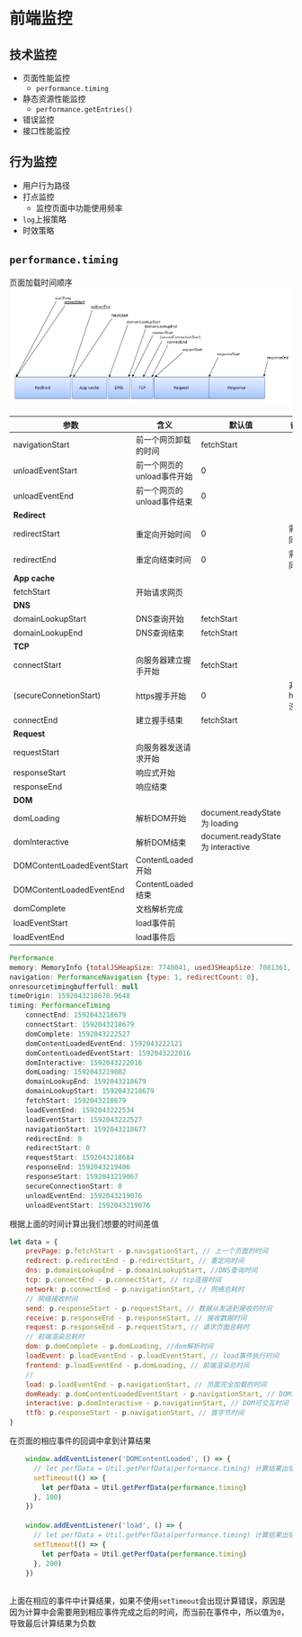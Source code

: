 # 前端监控

## 技术监控

- 页面性能监控
  - `performance.timing`
- 静态资源性能监控
    - `performance.getEntries()`
- 错误监控
- 接口性能监控

## 行为监控

- 用户行为路径
- 打点监控
  - 监控页面中功能使用频率
- `log`上报策略
- 时效策略

## `performance.timing`
页面加载时间顺序
![页面加载顺序](072455NuJ.png)

| 参数                       | 含义                       | 默认值                            | 备注        |
| -------------------------- | -------------------------- | --------------------------------- | ----------- |
| navigationStart            | 前一个网页卸载的时间       | fetchStart                        |             |
| unloadEventStart           | 前一个网页的unload事件开始 | 0                                 |             |
| unloadEventEnd             | 前一个网页的unload事件结束 | 0                                 |             |
| **Redirect**               |                            |                                   |             |
| redirectStart              | 重定向开始时间             | 0                                 | 需要同域    |
| redirectEnd                | 重定向结束时间             | 0                                 | 需要同域    |
| **App cache**              |                            |                                   |             |
| fetchStart                 | 开始请求网页               |                                   |             |
| **DNS**                    |                            |                                   |             |
| domainLookupStart          | DNS查询开始                | fetchStart                        |             |
| domainLookupEnd            | DNS查询结束                | fetchStart                        |             |
| **TCP**                    |                            |                                   |             |
| connectStart               | 向服务器建立握手开始       | fetchStart                        |             |
| (secureConnetionStart)     | https握手开始              | 0                                 | 非https没有 |
| connectEnd                 | 建立握手结束               | fetchStart                        |             |
| **Request**                |                            |                                   |             |
| requestStart               | 向服务器发送请求开始       |                                   |             |
| responseStart              | 响应式开始                 |                                   |             |
| responseEnd                | 响应结束                   |                                   |             |
| **DOM**                    |                            |                                   |             |
| domLoading                 | 解析DOM开始                | document.readyState为 loading     |             |
| domInteractive             | 解析DOM结束                | document.readyState为 interactive |             |
| DOMContentLoadedEventStart | ContentLoaded开始          |                                   |             |
| DOMContentLoadedEventEnd   | ContentLoaded结束          |                                   |             |
| domComplete                | 文档解析完成               |                                   |             |
| loadEventStart             | load事件前                 |                                   |             |
| loadEventEnd               | load事件后                 |                                   |             |


```js
Performance 
memory: MemoryInfo {totalJSHeapSize: 7740041, usedJSHeapSize: 7081361, jsHeapSizeLimit: 4294705152},
navigation: PerformanceNavigation {type: 1, redirectCount: 0},
onresourcetimingbufferfull: null
timeOrigin: 1592043218678.9648
timing: PerformanceTiming
    connectEnd: 1592043218679
    connectStart: 1592043218679
    domComplete: 1592043222527
    domContentLoadedEventEnd: 1592043222121
    domContentLoadedEventStart: 1592043222016
    domInteractive: 1592043222016
    domLoading: 1592043219082
    domainLookupEnd: 1592043218679
    domainLookupStart: 1592043218679
    fetchStart: 1592043218679
    loadEventEnd: 1592043222534
    loadEventStart: 1592043222527
    navigationStart: 1592043218677
    redirectEnd: 0
    redirectStart: 0
    requestStart: 1592043218684
    responseEnd: 1592043219406
    responseStart: 1592043219067
    secureConnectionStart: 0
    unloadEventEnd: 1592043219076
    unloadEventStart: 1592043219076
```
根据上面的时间计算出我们想要的时间差值
```js
let data = {
    prevPage: p.fetchStart - p.navigationStart, // 上一个页面的时间
    redirect: p.redirectEnd - p.redirectStart, // 重定向时间
    dns: p.domainLookupEnd - p.domainLookupStart, //DNS查询时间
    tcp: p.connectEnd - p.connectStart, // tcp连接时间
    network: p.connectEnd - p.navigationStart, // 网络总耗时
    // 网络接收时间
    send: p.responseStart - p.requestStart, // 数据从发送到接收的时间
    receive: p.responseEnd - p.responseStart, // 接收数据时间
    request: p.responseEnd - p.requestStart, // 请求页面总耗时
    // 前端渲染总耗时
    dom: p.domComplete - p.domLoading, //dom解析时间
    loadEvent: p.loadEventEnd - p.loadEventStart, // load事件执行时间
    frontend: p.loadEventEnd - p.domLoading, // 前端渲染总时间
    //
    load: p.loadEventEnd - p.navigationStart, // 页面完全加载的时间
    domReady: p.domContentLoadedEventStart - p.navigationStart, // DOM准备时间
    interactive: p.domInteractive - p.navigationStart, // DOM可交互时间
    ttfb: p.responseStart - p.navigationStart, // 首字节时间
}
```
在页面的相应事件的回调中拿到计算结果
```js
    window.addEventListener('DOMContentLoaded', () => {
      // let perfData = Util.getPerfData(performance.timing) 计算结果出错
      setTimeout(() => {
        let perfData = Util.getPerfData(performance.timing)
      }, 100)
    })

    window.addEventListener('load', () => {
      // let perfData = Util.getPerfData(performance.timing) 计算结果出错
      setTimeout(() => {
        let perfData = Util.getPerfData(performance.timing)
      }, 200)
    })
  
```
上面在相应的事件中计算结果，如果不使用`setTimeout`会出现计算错误，原因是因为计算中会需要用到相应事件完成之后的时间，而当前在事件中，所以值为`0`， 导致最后计算结果为负数